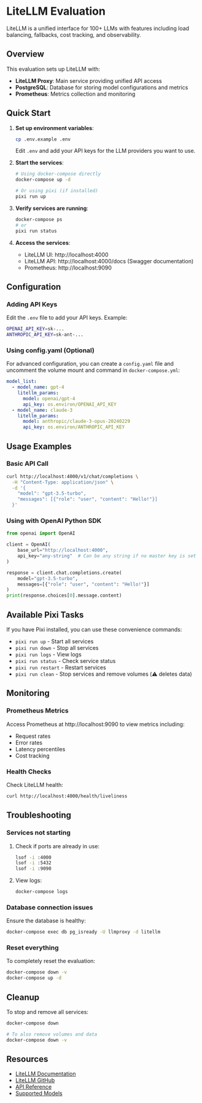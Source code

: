 # LiteLLM Evaluation

LiteLLM is a unified interface for 100+ LLMs with features including load balancing, fallbacks, cost tracking, and observability.

## Overview

This evaluation sets up LiteLLM with:
- **LiteLLM Proxy**: Main service providing unified API access
- **PostgreSQL**: Database for storing model configurations and metrics
- **Prometheus**: Metrics collection and monitoring

## Quick Start

1. **Set up environment variables**:
   ```bash
   cp .env.example .env
   ```
   Edit `.env` and add your API keys for the LLM providers you want to use.

2. **Start the services**:
   ```bash
   # Using docker-compose directly
   docker-compose up -d
   
   # Or using pixi (if installed)
   pixi run up
   ```

3. **Verify services are running**:
   ```bash
   docker-compose ps
   # or
   pixi run status
   ```

4. **Access the services**:
   - LiteLLM UI: http://localhost:4000
   - LiteLLM API: http://localhost:4000/docs (Swagger documentation)
   - Prometheus: http://localhost:9090

## Configuration

### Adding API Keys

Edit the `.env` file to add your API keys. Example:

```bash
OPENAI_API_KEY=sk-...
ANTHROPIC_API_KEY=sk-ant-...
```

### Using config.yaml (Optional)

For advanced configuration, you can create a `config.yaml` file and uncomment the volume mount and command in `docker-compose.yml`:

```yaml
model_list:
  - model_name: gpt-4
    litellm_params:
      model: openai/gpt-4
      api_key: os.environ/OPENAI_API_KEY
  - model_name: claude-3
    litellm_params:
      model: anthropic/claude-3-opus-20240229
      api_key: os.environ/ANTHROPIC_API_KEY
```

## Usage Examples

### Basic API Call

```bash
curl http://localhost:4000/v1/chat/completions \
  -H "Content-Type: application/json" \
  -d '{
    "model": "gpt-3.5-turbo",
    "messages": [{"role": "user", "content": "Hello!"}]
  }'
```

### Using with OpenAI Python SDK

```python
from openai import OpenAI

client = OpenAI(
    base_url="http://localhost:4000",
    api_key="any-string"  # Can be any string if no master key is set
)

response = client.chat.completions.create(
    model="gpt-3.5-turbo",
    messages=[{"role": "user", "content": "Hello!"}]
)
print(response.choices[0].message.content)
```

## Available Pixi Tasks

If you have Pixi installed, you can use these convenience commands:

- `pixi run up` - Start all services
- `pixi run down` - Stop all services
- `pixi run logs` - View logs
- `pixi run status` - Check service status
- `pixi run restart` - Restart services
- `pixi run clean` - Stop services and remove volumes (⚠️ deletes data)

## Monitoring

### Prometheus Metrics

Access Prometheus at http://localhost:9090 to view metrics including:
- Request rates
- Error rates
- Latency percentiles
- Cost tracking

### Health Checks

Check LiteLLM health:
```bash
curl http://localhost:4000/health/liveliness
```

## Troubleshooting

### Services not starting

1. Check if ports are already in use:
   ```bash
   lsof -i :4000
   lsof -i :5432
   lsof -i :9090
   ```

2. View logs:
   ```bash
   docker-compose logs
   ```

### Database connection issues

Ensure the database is healthy:
```bash
docker-compose exec db pg_isready -U llmproxy -d litellm
```

### Reset everything

To completely reset the evaluation:
```bash
docker-compose down -v
docker-compose up -d
```

## Cleanup

To stop and remove all services:
```bash
docker-compose down

# To also remove volumes and data
docker-compose down -v
```

## Resources

- [LiteLLM Documentation](https://docs.litellm.ai/)
- [LiteLLM GitHub](https://github.com/BerriAI/litellm)
- [API Reference](https://docs.litellm.ai/docs/proxy/endpoints)
- [Supported Models](https://docs.litellm.ai/docs/providers)
